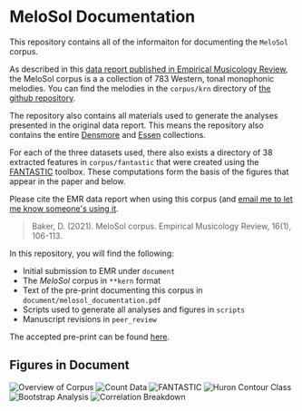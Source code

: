 # MeloSol Documentation  

This repository contains all of the informaiton for documenting the `MeloSol` corpus. 

As described in this [data report published in Empirical Musicology Review](https://emusicology.org/article/view/7645), the MeloSol corpus is a a collection of 783 Western, tonal monophonic melodies.
You can find the melodies in the `corpus/krn` directory of [the github repository](https://github.com/davidjohnbaker1/melosol).

The repository also contains all materials used to generate the analyses presented in the original data report.
This means the repository also contains the entire [Densmore](https://kern.humdrum.org/help/data/) and [Essen](http://kern.ccarh.org/browse?l=essen) collections.

For each of the three datasets used, there also exists a directory of 38 extracted features in `corpus/fantastic` that were created using the [FANTASTIC](http://www.doc.gold.ac.uk/isms/m4s/FANTASTIC_docs.pdf) toolbox.
These computations form the basis of the figures that appear in the paper and below. 

Please cite the EMR data report when using this corpus (and [email me to let me know someone's using it](mailto:davidjohnbaker1@gmail.com).

> Baker, D. (2021). MeloSol corpus. Empirical Musicology Review, 16(1), 106-113.

In this repository, you will find the following:

* Initial submission to EMR under `document`
* The _MeloSol_ corpus in `**kern` format
* Text of the pre-print documenting this corpus in `document/melosol_documentation.pdf`
* Scripts used to generate all analyses and figures in `scripts` 
* Manuscript revisions in `peer_review`

The accepted pre-print can be found [here](https://psyarxiv.com/cmwr6).

## Figures in Document

![Overview of Corpus](img/Figure_1.png)
![Count Data](img/Figure_2.png)
![FANTASTIC](img/Figure_3.png)
![Huron Contour Class](img/Figure_4.png)
![Bootstrap Analysis](img/Figure_5.png)
![Correlation Breakdown](img/Figure_6.png)


